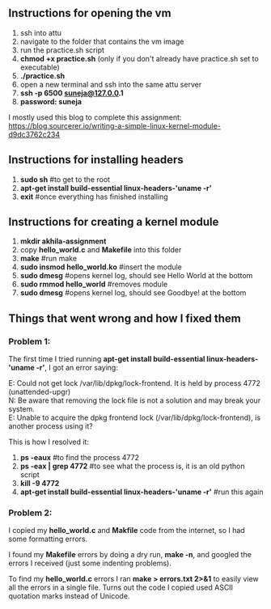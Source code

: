 ## Instructions for opening the vm
1) ssh into attu
2) navigate to the folder that contains the vm image
3) run the practice.sh script
4) __chmod +x practice.sh__ (only if you don't already have practice.sh set to executable)
5) __./practice.sh__
6) open a new terminal and ssh into the same attu server
7) __ssh -p 6500 suneja@127.0.0.1__
8) __password: suneja__

I mostly used this blog to complete this assignment: https://blog.sourcerer.io/writing-a-simple-linux-kernel-module-d9dc3762c234 

## Instructions for installing headers
1) __sudo sh__ #to get to the root
2) __apt-get install build-essential linux-headers-'uname -r'__
3) __exit__ #once everything has finished installing

## Instructions for creating a kernel module
1)	__mkdir akhila-assignment__
2)	copy __hello_world.c__ and __Makefile__ into this folder
3)	__make__ #run make
4)	__sudo insmod hello_world.ko__ #insert the module
5)	__sudo dmesg__ #opens kernel log, should see Hello World at the bottom
6)	__sudo rmmod hello_world__ #removes module
7)	__sudo dmesg__ #opens kernel log, should see Goodbye! at the bottom

## Things that went wrong and how I fixed them
### Problem 1:

The first time I tried running __apt-get install build-essential linux-headers-'uname -r'__, I got an error saying:

  E: Could not get lock /var/lib/dpkg/lock-frontend. It is held by process 4772 (unattended-upgr)<br>
	N: Be aware that removing the lock file is not a solution and may break your system.<br>
  E: Unable to acquire the dpkg frontend lock (/var/lib/dpkg/lock-frontend), is another process using it?<br>
  
This is how I resolved it:  
1) __ps -eaux__ #to find the process 4772
2) __ps -eax | grep 4772__ #to see what the process is, it is an old python script
3) __kill -9 4772__
4) __apt-get install build-essential linux-headers-'uname -r'__ #run this again 

### Problem 2:
I copied my __hello_world.c__ and __Makfile__ code from the internet, so I had some formatting errors. 

I found my __Makefile__ errors by doing a dry run, __make -n__, and googled the errors I received (just some indenting problems).

To find my __hello_world.c__ errors I ran __make > errors.txt 2>&1__ to easily view all the errors in a single file. Turns out the code I copied used ASCII quotation marks instead of Unicode. 
